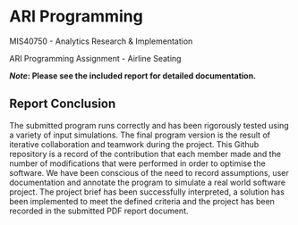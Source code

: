 # ARI Programming
MIS40750 - Analytics Research & Implementation

ARI Programming Assignment - Airline Seating

**_Note_: Please see the included report for detailed documentation.**



Report Conclusion
-------------------------------------

The submitted program runs correctly and has been rigorously tested using a variety of input simulations. The final program version is the result of iterative collaboration and teamwork during the project. This Github repository is a record of the contribution that each member made and the number of modifications that were performed in order to optimise the software. We have been conscious of the need to record assumptions, user documentation and annotate the program to simulate a real world software project. The project brief has been successfully interpreted, a solution has been implemented to meet the defined criteria and the project has been recorded in the submitted PDF report document.

